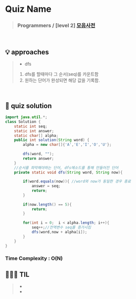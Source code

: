 # Quiz Name
> ### Programmers / [level 2] <a href = "https://school.programmers.co.kr/learn/courses/30/lessons/84512"> 모음사전 </a>

<br>

## 💡 approaches
>  - dfs
>  1. dfs를 할때마다 그 순서(seq)를 카운트함
>  2. 원하는 단어가 완성되면 해당 값을 기록함.

<br>

## 🔑 quiz solution

```java
import java.util.*;
class Solution {
    static int seq;
    static int answer;
    static char[] alpha;
    public int solution(String word) {
        alpha = new char[]{'A','E','I','O','U'};
            
        dfs(word, "");
        return answer;
    }
    //순서를 파악해야하는 단어, dfs메소드를 통해 만들어진 단어
    private static void dfs(String word, String now){
        
        if(word.equals(now)){ //word와 now가 동일한 경우 종료
            answer = seq;
            return;
        }
        
        if(now.length() == 5){
            return;
        }
        
        for(int i = 0;  i < alpha.length; i++){
            seq++;//전역변수 seq를 증가시킴        
            dfs(word,now + alpha[i]);
        }
    }
}
```
### Time Complexity : O(N)
## 👩🏻‍🏫 TIL
>  -
>  -
